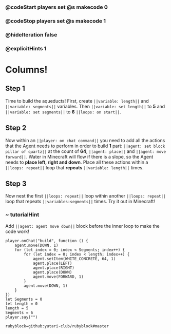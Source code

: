 ### @codeStart players set @s makecode 0
### @codeStop players set @s makecode 1

### @hideIteration false 
### @explicitHints 1


# Columns!

## Step 1
Time to build the aqueducts! First, create ``||variable: length||`` and ``||variable: segments||`` variables. Then ``||variable: set length||`` to **5** and ``||variable: set segments||`` to **6** ``||loops: on start||``. 

## Step 2
Now within an ``||player: on chat command||`` you need to add all the actions that the Agent needs to perform in order to build **1** part: ``||agent: set block pillar of quartz||`` at the count of **64**, ``||agent: place||`` and ``||agent: move forward||``. Water in Minecraft will flow if there is a slope, so the Agent needs to **place left, right and down**. Place all these actions within a ``||loops: repeat||`` loop that **repeats** ``||variable: length||`` times. 

## Step 3
Now nest the first ``||loops: repeat||`` loop within another ``||loops: repeat||`` loop that repeats ``||variables:segments||`` times. Try it out in Minecraft!

### ~ tutorialHint
Add ``||agent: agent move down||`` block before the inner loop to make the code work!

```ghost
player.onChat("build", function () {
    agent.move(DOWN, 1)
    for (let index = 0; index < Segments; index++) {
        for (let index = 0; index < length; index++) {
            agent.setItem(WHITE_CONCRETE, 64, 1)
            agent.place(LEFT)
            agent.place(RIGHT)
            agent.place(DOWN)
            agent.move(FORWARD, 1)
        }
        agent.move(DOWN, 1)
    }
})
let Segments = 0
let length = 0
length = 5
Segments = 6
player.say("")
```
```package
rubyblock=github:yutari-club/rubyblock#master
```